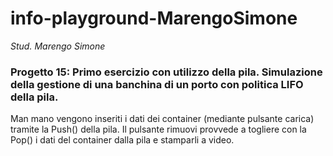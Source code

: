 # info-playground-MarengoSimone

_Stud. Marengo Simone_

### Progetto 15: Primo esercizio con utilizzo della pila. Simulazione della gestione di una banchina di un porto con politica LIFO della pila.
 Man mano vengono inseriti i dati dei container (mediante pulsante carica) tramite la Push() della pila. Il pulsante rimuovi
 provvede a togliere con la Pop() i dati del container dalla pila e stamparli a video.